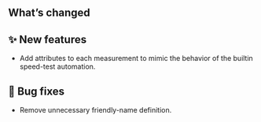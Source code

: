 ## What’s changed

## ✨ New features
* Add attributes to each measurement to mimic the behavior of the builtin speed-test automation.

## 🐛 Bug fixes
* Remove unnecessary friendly-name definition.